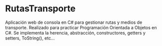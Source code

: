 # RutasTransporte
Aplicación web de consola en C# para gestionar rutas y medios de transporte. 
Realizado para practicar Programación Orientada a Objetos en C#. Se implementa la herencia, abstracción, constructores, getters y setters, ToString(), etc...
